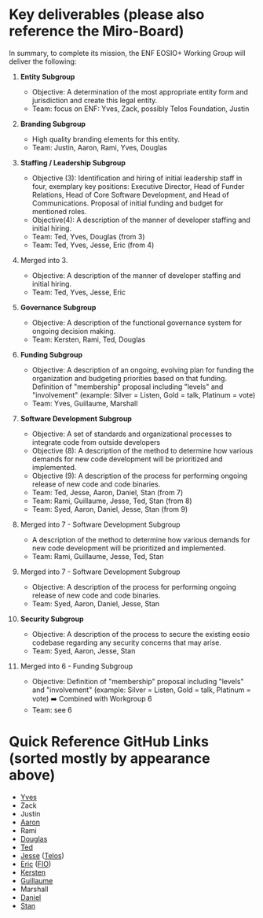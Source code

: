 # Key deliverables (please also reference the Miro-Board)

In summary, to complete its mission, the ENF EOSIO+ Working Group will deliver the following:

1. **Entity Subgroup**
   - Objective: A determination of the most appropriate entity form and jurisdiction and create this legal entity.
   - Team: focus on ENF: Yves, Zack, possibly Telos Foundation, Justin

2. **Branding Subgroup**
   - High quality branding elements for this entity.
   - Team: Justin, Aaron, Rami, Yves, Douglas

3. **Staffing / Leadership Subgroup**
   - Objective (3): Identification and hiring of initial leadership staff in four, exemplary key positions: Executive Director, Head of Funder Relations, Head of Core Software Development, and Head of Communications. Proposal of initial funding and budget for mentioned roles.
   - Objective(4): A description of the manner of developer staffing and initial hiring.
   - Team: Ted, Yves, Douglas (from 3)
   - Team: Ted, Yves, Jesse, Eric (from 4)

4. Merged into 3.
   - Objective: A description of the manner of developer staffing and initial hiring.
   - Team: Ted, Yves, Jesse, Eric

5. **Governance Subgroup**
   - Objective: A description of the functional governance system for ongoing decision making.
   - Team: Kersten, Rami, Ted, Douglas

6. **Funding Subgroup**
   - Objective: A description of an ongoing, evolving plan for funding the organization and budgeting priorities based on that funding. Definition of &quot;membership&quot; proposal including &quot;levels&quot; and &quot;involvement&quot; (example: Silver = Listen, Gold = talk, Platinum = vote)
   - Team: Yves, Guillaume, Marshall

7. **Software Development Subgroup**
   - Objective: A set of standards and organizational processes to integrate code from outside developers
   - Objective (8): A description of the method to determine how various demands for new code development will be prioritized and implemented.
   - Objective (9): A description of the process for performing ongoing release of new code and code binaries.
   - Team: Ted, Jesse, Aaron, Daniel, Stan (from 7)
   - Team: Rami, Guillaume, Jesse, Ted, Stan (from 8)
   - Team: Syed, Aaron, Daniel, Jesse, Stan (from 9)

8. Merged into 7 - Software Development Subgroup
   - A description of the method to determine how various demands for new code development will be prioritized and implemented.
   - Team: Rami, Guillaume, Jesse, Ted, Stan

9. Merged into 7 - Software Development Subgroup
   - Objective: A description of the process for performing ongoing release of new code and code binaries.
   - Team: Syed, Aaron, Daniel, Jesse, Stan

10. **Security Subgroup**
    - Objective: A description of the process to secure the existing eosio codebase regarding any security concerns that may arise.
    - Team: Syed, Aaron, Jesse, Stan

11. Merged into 6 - Funding Subgroup
    - Objective:  Definition of &quot;membership&quot; proposal including &quot;levels&quot; and &quot;involvement&quot; (example: Silver = Listen, Gold = talk, Platinum = vote) :arrow_right: Combined with Workgroup 6
    - Team: see 6

# Quick Reference GitHub Links (sorted mostly by appearance above)

- [Yves](https://github.com/yveslarose)
- Zack
- Justin
- [Aaron](https://github.com/aaroncox)
- Rami
- [Douglas](https://github.com/douglashorn)
- [Ted](https://github.com/tedcahalleos)
- [Jesse](https://github.com/poplexity) ([Telos](https://github.com/telosnetwork))
- [Eric](https://github.com/ericbutz) ([FIO](https://github.com/fioprotocol))
- [Kersten](https://github.com/Kersten-TCD)
- [Guillaume](https://github.com/systemzax)
- Marshall
- [Daniel](https://github.com/chillsauce)
- [Stan](https://github.com/cc32d9)
